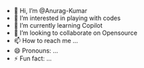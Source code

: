 - 👋 Hi, I’m @Anurag-Kumar
- 👀 I’m interested in playing with codes
- 🌱 I’m currently learning Copilot
- 💞️ I’m looking to collaborate on Opensource
- 📫 How to reach me ...
- 😄 Pronouns: ...
- ⚡ Fun fact: ...

<!---
Anurag-Kumar-cg/Anurag-Kumar-cg is a ✨ special ✨ repository because its `README.md` (this file) appears on your GitHub profile.
You can click the Preview link to take a look at your changes.
--->
